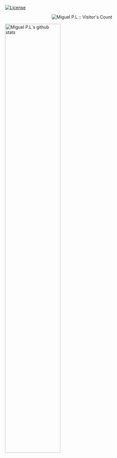 <p <img src="https://badgen.net/#peertube/video.hardlimit.com/followers/miguel/miguel_p.l?icon=peertube" alt="https://video.hardlimit.com/c/miguel_p.l/videos" /></p> 

[![License](https://badgen.net/static/license/CC0/white)](https://creativecommons.org/publicdomain/zero/1.0/)


<p align="center"><img src="https://profile-counter.glitch.me/{MiguelPL4}/count.svg" alt="Miguel P.L :: Visitor's Count" /></p>

<a href="https://github.com/MiguelPL4/">
   <img width="60%" alt="Miguel P.L´s github stats" src="https://github-readme-stats.vercel.app/api?username=MiguelPL4&show_icons=true&border_color=ffffff&theme=transparent&title_color=ffffff&text_color=ffffff&icon_color=ffffff&" />
</a>
